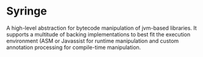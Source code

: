 # Syringe

A high-level abstraction for bytecode manipulation of jvm-based libraries. It supports a multitude of backing implementations to best fit
the execution environment (ASM or Javassist for runtime manipulation and custom annotation processing for compile-time manipulation.
